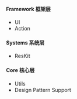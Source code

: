 


#### Framework 框架层
* UI
* Action

#### Systems 系统层
* ResKit

#### Core 核心层
* Utils
* Design Pattern Support
